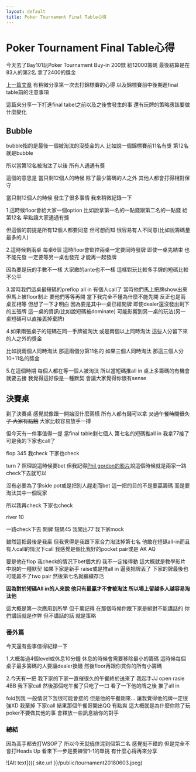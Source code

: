```yaml
---
layout: default
title: Poker Tournament Final Table心得
---
```


# Poker Tournament Final Table心得

今天去了Bay101玩Poker Tournament Buy-in 200鎂 給12000籌碼 最後結算是在83人的第2名 拿了2400的獎金

[上一篇文章](/poker/tournament/) 有稍微分享第一次去打錦標賽的心得 以及錦標賽前中後期進final table前的注意事項

這篇來分享一下打進final tabel之前以及之後會發生的事 還有玩牌的策略應該要做什麼變化


## Bubble

bubble指的是最後一個被淘汰的沒獎金的人 比如說一個錦標賽前11名有獎 第12名就是bubble

所以當第12名被淘汰了以後 所有人通通有獎 

這個的意思是 當只剩12個人的時候 除了最少籌碼的人之外 其他人都會打得相對保守

當只剩12個人的時候 發生了很多事情 我來稍微紀錄一下

1.這時候floor會給大家一個option 比如說拿第一名的一點錢跟第二名的一點錢 給第12名 早點讓大家通通有獎

但這個的前提是所有12個人都要同意 但可想而知 很容易有人不同意(比如說籌碼量最多的人) 

2.這時候剩兩桌 每桌6個 這時floor會監控兩桌一定要同時發牌 即使一桌先結束 也不能先發 一定要等另一桌也發完 才能再一起發牌

因為要是玩的手數不一樣 大家繳的ante也不一樣 這樣對玩比較多手牌的短碼比較不公平

3.當時我們這桌最短碼的preflop all in 有個人call了 當時他們馬上把牌show出來 但馬上被floor制止 要他們等等再開 當下我完全不懂為什麼不能先開 反正也是兩桌互相等 但想了一下才明白 因為要是其中一桌已經開牌 即使dealer還沒發出剩下的五張牌 這一桌的資訊(比如說短碼被dominate) 可能影響到另一桌的玩法(另一桌短碼可以直接丟掉棄牌)

4.如果兩張桌子的短碼在同一手牌被淘汰 或是兩個以上同時淘汰 這些人分留下來的人之外的獎金

比如說兩個人同時淘汰 那這兩個分第11名的 如果三個人同時淘汰 那這三個人分10+11名的獎金

5.在這個時期 每個人都在等一個人被淘汰 所以當短碼推all in 桌上多籌碼的有機會就要去接 我覺得這好像是一種默契 會讓大家覺得你很有sense 

## 決賽桌

到了決賽桌 感覺就像跟一開始沒什麼兩樣 所有人都有錢可以拿 <s>又過午餐時間很久了 大家有點餓</s> 大家比較容易放手一搏
 

但今天有一件事值得一提 當final table剩七個人 第七名的短碼推all in 我拿77接了 可是我的下家也call了 

flop 345 我check 下家也check

turn 7 照理說這時候要bet 但我記得[Phil gordon的影片](https://www.youtube.com/watch?v=wC_iIh7laUw)說這個時候就是兩家一路check下去就可以 

沒有必要為了爭side pot或是把別人趕走而bet 這一把的目的不是要贏籌碼 而是要淘汰其中一個玩家

所以我再check 下家也check 

river 10

一路check下去 開牌 短碼45 我開出77 我下家mock

雖然這把最後是我贏 但我覺得是我跟下家合力淘汰掉第七名 他敢在短碼all-in而且有人call的情況下call 我感覺是個比我好的pocket pair或是 AK AQ

要是他在flop 我check的情況下bet個大的 我不一定接得動 這大概就是教學影片中說的一種默契 如果下家是新手 raise或是推all in 逼我把牌丟了 下家的牌最後也可能贏不了two pair 然後第七名就繼續存活

**因為對於短碼All in的人來說 他只有最贏才不會被淘汰 所以場上留越多人越容易淘汰他**

這大概是第一次應用到所學 但千萬記得 在那個時候你跟下家是絕對不能講話的 你們講話就是作弊 但不講話的話 就是策略

### 番外篇 

今天還有些事值得紀錄一下 

1.大概每過4個level或休息10分鐘 休息的時候會需要移除最小的籌碼 這時候每個桌子最多籌碼的人要讓dealer換錢 然後floor再跟你買你的所有小籌碼

2.今天有一把 我下家的下家一直催很久的午餐終於送來了 我起手JJ open rasie 4BB 我下家call 然後那個吃午餐了只吃了一口 看了一下他的牌之後 推了all in

fold到我 一般情況下我很可能會接的 但是他的午餐剛來... 讓我覺得他的牌一定很強XD 我棄掉 下家call 結果那個午餐哥開出QQ 有點爽 這大概就是為什麼你除了玩poker不要做其他的事 會釋放一些訊息給你的對手

### 總結

因為高手都去打WSOP了 所以今天就僥倖混到個第二名 感覺挺不錯的 但是完全不會打Heads Up 看來下一步是要練習1-1的單挑 有什麼心得再來分享


![Alt text]({{ site.url }}/public/tournament20180603.jpeg)
